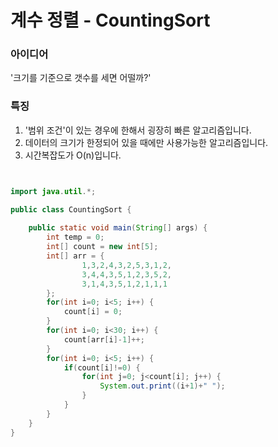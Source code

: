 # 계수 정렬 - CountingSort


### 아이디어


'크기를 기준으로 갯수를 세면 어떨까?'


### 특징


1) '범위 조건'이 있는 경우에 한해서 굉장히 빠른 알고리즘입니다.
3) 데이터의 크기가 한정되어 있을 때에만 사용가능한 알고리즘입니다.
2) 시간복잡도가 O(n)입니다.


```java


import java.util.*;

public class CountingSort {
	
	public static void main(String[] args) {
		int temp = 0;
		int[] count = new int[5];
		int[] arr = {
				1,3,2,4,3,2,5,3,1,2,
				3,4,4,3,5,1,2,3,5,2,
				3,1,4,3,5,1,2,1,1,1
		};
		for(int i=0; i<5; i++) {
			count[i] = 0;
		}
		for(int i=0; i<30; i++) {
			count[arr[i]-1]++;
		}
		for(int i=0; i<5; i++) {
			if(count[i]!=0) {
				for(int j=0; j<count[i]; j++) {
					System.out.print((i+1)+" ");
				}
			}
		}
	}
}


```
